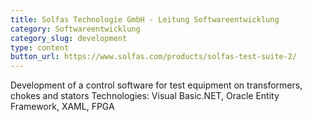 ```yaml
---
title: Solfas Technologie GmbH - Leitung Softwareentwicklung
category: Softwareentwicklung
category_slug: development
type: content
button_url: https://www.solfas.com/products/solfas-test-suite-2/
---
```


Development of a control software for test equipment on transformers, chokes and stators
Technologies: Visual Basic.NET, Oracle Entity Framework, XAML, FPGA